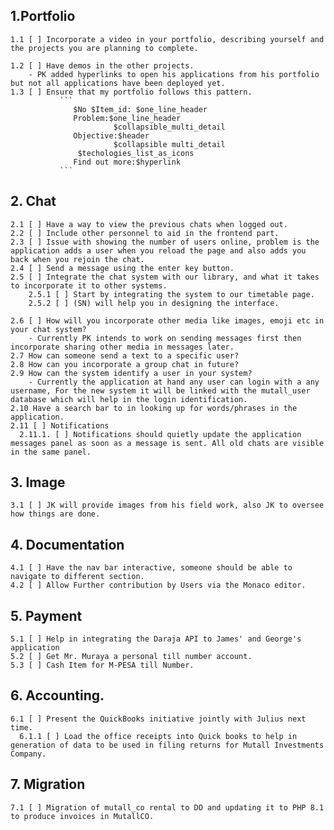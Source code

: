 ## 1.Portfolio

    1.1 [ ] Incorporate a video in your portfolio, describing yourself and the projects you are planning to complete.

    1.2 [ ] Have demos in the other projects.
        - PK added hyperlinks to open his applications from his portfolio but not all applications have been deployed yet.
    1.3 [ ] Ensure that my portfolio follows this pattern. 
               ```
                  $No $Item_id: $one_line_header
                  Problem:$one_line_header
                           $collapsible_multi_detail
                  Objective:$header
                           $collapsible multi_detail
                   $techologies_list_as_icons
                  Find out more:$hyperlink
               ```
## 2. Chat

    2.1 [ ] Have a way to view the previous chats when logged out.
    2.2 [ ] Include other personnel to aid in the frontend part.
    2.3 [ ] Issue with showing the number of users online, problem is the application adds a user when you reload the page and also adds you back when you rejoin the chat.
    2.4 [ ] Send a message using the enter key button.
    2.5 [ ] Integrate the chat system with our library, and what it takes to incorporate it to other systems.
        2.5.1 [ ] Start by integrating the system to our timetable page.
        2.5.2 [ ] (SN) will help you in designing the interface.

    2.6 [ ] How will you incorporate other media like images, emoji etc in your chat system?
        - Currently PK intends to work on sending messages first then incorporate sharing other media in messages later.
    2.7 How can someone send a text to a specific user?
    2.8 How can you incorporate a group chat in future?
    2.9 How can the system identify a user in your system?
        - Currently the application at hand any user can login with a any username, For the new system it will be linked with the mutall_user database which will help in the login identification.
    2.10 Have a search bar to in looking up for words/phrases in the application.
    2.11 [ ] Notifications 
      2.11.1. [ ] Notifications should quietly update the application messages panel as soon as a message is sent. All old chats are visible in the same panel. 

## 3. Image

    3.1 [ ] JK will provide images from his field work, also JK to oversee how things are done.

## 4. Documentation

    4.1 [ ] Have the nav bar interactive, someone should be able to navigate to different section.
    4.2 [ ] Allow Further contribution by Users via the Monaco editor.

## 5. Payment

    5.1 [ ] Help in integrating the Daraja API to James' and George's application
    5.2 [ ] Get Mr. Muraya a personal till number account.
    5.3 [ ] Cash Item for M-PESA till Number.

## 6. Accounting.
    6.1 [ ] Present the QuickBooks initiative jointly with Julius next time.
      6.1.1 [ ] Load the office receipts into Quick books to help in generation of data to be used in filing returns for Mutall Investments Company.

## 7. Migration

    7.1 [ ] Migration of mutall_co rental to DO and updating it to PHP 8.1 to produce invoices in MutallCO.
